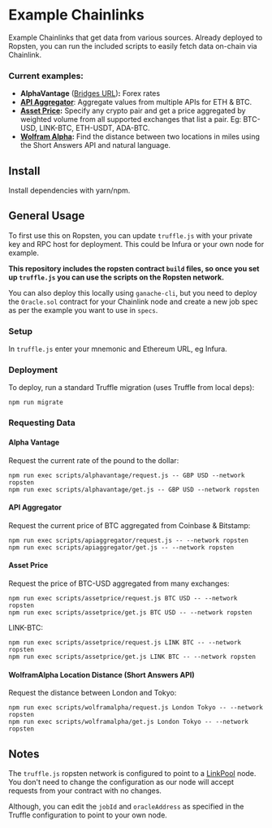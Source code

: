# Example Chainlinks
Example Chainlinks that get data from various sources. Already deployed to Ropsten, you can run the included scripts to easily fetch data on-chain via Chainlink.

### Current examples:

- **AlphaVantage** ([Bridges URL](https://s3.linkpool.io/bridges/alphavantage.json))**:** Forex rates
- **[API Aggregator](https://github.com/linkpoolio/bridges/tree/master/examples/apiaggregator)**: Aggregate values from
multiple APIs for ETH & BTC.
- **[Asset Price](https://github.com/linkpoolio/asset-price-cl-ea):** Specify any crypto pair and get a price aggregated by weighted volume from all supported exchanges 
that list a pair. Eg: BTC-USD, LINK-BTC, ETH-USDT, ADA-BTC.
- **[Wolfram Alpha](https://github.com/linkpoolio/bridges/tree/master/examples/wolframalpha):** Find the distance between 
two locations in miles using the Short Answers API and natural language.

## Install

Install dependencies with yarn/npm.

## General Usage

To first use this on Ropsten, you can update `truffle.js` with your private key and RPC host for deployment. 
This could be Infura or your own node for example.

**This repository includes the ropsten contract `build` files, so once you set up `truffle.js` you can use the scripts
 on the Ropsten network.**

You can also deploy this locally using `ganache-cli`, but you need to deploy the `Oracle.sol` contract for 
your Chainlink node and create a new job spec as per the example you want to use in `specs`.

### Setup

In `truffle.js` enter your mnemonic and Ethereum URL, eg Infura.

### Deployment

To deploy, run a standard Truffle migration (uses Truffle from local deps):
```
npm run migrate
```

### Requesting Data

#### Alpha Vantage
Request the current rate of the pound to the dollar:
```
npm run exec scripts/alphavantage/request.js -- GBP USD --network ropsten
npm run exec scripts/alphavantage/get.js -- GBP USD --network ropsten
```

#### API Aggregator
Request the current price of BTC aggregated from Coinbase & Bitstamp:
```
npm run exec scripts/apiaggregator/request.js -- --network ropsten
npm run exec scripts/apiaggregator/get.js -- --network ropsten
```

#### Asset Price
Request the price of BTC-USD aggregated from many exchanges:
```
npm run exec scripts/assetprice/request.js BTC USD -- --network ropsten
npm run exec scripts/assetprice/get.js BTC USD -- --network ropsten
```
LINK-BTC:
```
npm run exec scripts/assetprice/request.js LINK BTC -- --network ropsten
npm run exec scripts/assetprice/get.js LINK BTC -- --network ropsten
```

#### WolframAlpha Location Distance (Short Answers API)
Request the distance between London and Tokyo:
```
npm run exec scripts/wolframalpha/request.js London Tokyo -- --network ropsten
npm run exec scripts/wolframalpha/get.js London Tokyo -- --network ropsten
```

## Notes
The `truffle.js` ropsten network is configured to point to a [LinkPool](https://linkpool.io) node. 
You don't need to change the configuration as our node will accept requests from your contract with no changes. 

Although, you can edit the `jobId` and `oracleAddress` as specified in the Truffle configuration to point to 
your own node.
